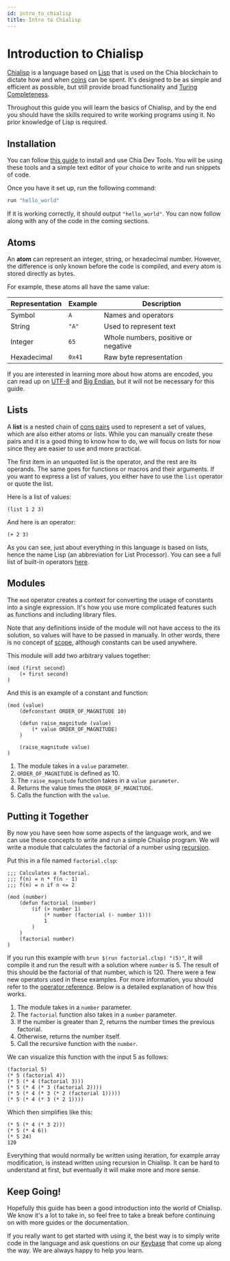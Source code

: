 ```yaml
---
id: intro_to_chialisp
title: Intro to Chialisp
---
```


# Introduction to Chialisp

[Chialisp](https://chialisp.com) is a language based on [Lisp](<https://en.wikipedia.org/wiki/Lisp_(programming_language)>) that is used on the Chia blockchain to dictate how and when [coins](https://docs.chia.net/docs/01introduction/chia-system-overview#coins-and-transactions) can be spent. It's designed to be as simple and efficient as possible, but still provide broad functionality and [Turing Completeness](https://en.wikipedia.org/wiki/Turing_completeness).

Throughout this guide you will learn the basics of Chialisp, and by the end you should have the skills required to write working programs using it. No prior knowledge of Lisp is required.

## Installation

You can follow [this guide](https://github.com/Chia-Network/chia-dev-tools/#install) to install and use Chia Dev Tools. You will be using these tools and a simple text editor of your choice to write and run snippets of code.

Once you have it set up, run the following command:

```bash
run "hello_world"
```

If it is working correctly, it should output `"hello_world"`. You can now follow along with any of the code in the coming sections.

## Atoms

An **atom** can represent an integer, string, or hexadecimal number. However, the difference is only known before the code is compiled, and every atom is stored directly as bytes.

For example, these atoms all have the same value:

| Representation | Example | Description                         |
| -------------- | ------- | ----------------------------------- |
| Symbol         | `A`     | Names and operators                 |
| String         | `"A"`   | Used to represent text              |
| Integer        | `65`    | Whole numbers, positive or negative |
| Hexadecimal    | `0x41`  | Raw byte representation             |

If you are interested in learning more about how atoms are encoded, you can read up on [UTF-8](https://en.wikipedia.org/wiki/UTF-8) and [Big Endian](https://en.wikipedia.org/wiki/Endianness), but it will not be necessary for this guide.

## Lists

A **list** is a nested chain of [cons pairs](https://en.wikipedia.org/wiki/Cons) used to represent a set of values, which are also either atoms or lists. While you can manually create these pairs and it is a good thing to know how to do, we will focus on lists for now since they are easier to use and more practical.

The first item in an unquoted list is the operator, and the rest are its operands. The same goes for functions or macros and their arguments. If you want to express a list of values, you either have to use the `list` operator or quote the list.

Here is a list of values:

```chialisp
(list 1 2 3)
```

And here is an operator:

```chialisp
(+ 2 3)
```

As you can see, just about everything in this language is based on lists, hence the name Lisp (an abbreviation for List Processor). You can see a full list of built-in operators [here](https://chialisp.com/docs/ref/clvm#the-built-in-opcodes).

## Modules

The `mod` operator creates a context for converting the usage of constants into a single expression. It's how you use more complicated features such as functions and including library files.

Note that any definitions inside of the module will not have access to the its solution, so values will have to be passed in manually. In other words, there is no concept of [scope](<https://en.wikipedia.org/wiki/Scope_(computer_science)>), although constants can be used anywhere.

This module will add two arbitrary values together:

```chialisp
(mod (first second)
    (+ first second)
)
```

And this is an example of a constant and function:

```chialisp
(mod (value)
    (defconstant ORDER_OF_MAGNITUDE 10)

    (defun raise_magnitude (value)
        (* value ORDER_OF_MAGNITUDE)
    )

    (raise_magnitude value)
)
```

1. The module takes in a `value` parameter.
2. `ORDER_OF_MAGNITUDE` is defined as 10.
3. The `raise_magnitude` function takes in a `value parameter`.
4. Returns the value times the `ORDER_OF_MAGNITUDE`.
5. Calls the function with the `value`.

## Putting it Together

By now you have seen how some aspects of the language work, and we can use these concepts to write and run a simple Chialisp program. We will write a module that calculates the factorial of a number using [recursion](https://en.wikipedia.org/wiki/Recursion).

Put this in a file named `factorial.clsp`:

```chialisp
;;; Calculates a factorial.
;;; f(n) = n * f(n - 1)
;;; f(n) = n if n <= 2

(mod (number)
    (defun factorial (number)
        (if (> number 1)
            (* number (factorial (- number 1)))
            1
        )
    )
    (factorial number)
)
```

If you run this example with `brun $(run factorial.clsp) "(5)"`, it will compile it and run the result with a solution where `number` is 5. The result of this should be the factorial of that number, which is 120. There were a few new operators used in these examples. For more information, you should refer to the [operator reference](https://chialisp.com/docs/ref/clvm#the-built-in-opcodes). Below is a detailed explanation of how this works.

1. The module takes in a `number` parameter.
2. The `factorial` function also takes in a `number` parameter.
3. If the number is greater than 2, returns the number times the previous factorial.
4. Otherwise, returns the number itself.
5. Call the recursive function with the `number`.

We can visualize this function with the input 5 as follows:

```chialisp
(factorial 5)
(* 5 (factorial 4))
(* 5 (* 4 (factorial 3)))
(* 5 (* 4 (* 3 (factorial 2))))
(* 5 (* 4 (* 3 (* 2 (factorial 1)))))
(* 5 (* 4 (* 3 (* 2 1))))
```

Which then simplifies like this:

```chialisp
(* 5 (* 4 (* 3 2)))
(* 5 (* 4 6))
(* 5 24)
120
```

Everything that would normally be written using iteration, for example array modification, is instead written using recursion in Chialisp. It can be hard to understand at first, but eventually it will make more and more sense.

## Keep Going!

Hopefully this guide has been a good introduction into the world of Chialisp. We know it's a lot to take in, so feel free to take a break before continuing on with more guides or the documentation.

If you really want to get started with using it, the best way is to simply write code in the language and ask questions on our [Keybase](https://keybase.io/team/chia_network.public) that come up along the way. We are always happy to help you learn.
